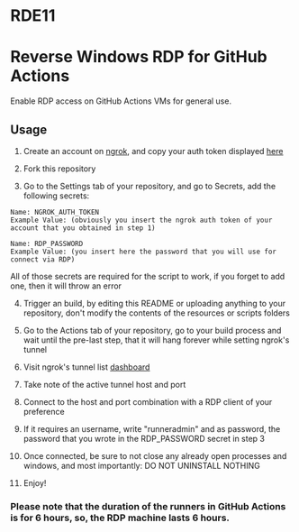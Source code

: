 # RDE11
# Reverse Windows RDP for GitHub Actions
Enable RDP access on GitHub Actions VMs for general use.

## Usage
1) Create an account on [ngrok](https://dashboard.ngrok.com/signup), and copy your auth token displayed [here](https://dashboard.ngrok.com/get-started/your-authtoken)

2) Fork this repository

3) Go to the Settings tab of your repository, and go to Secrets, add the following secrets:
```
Name: NGROK_AUTH_TOKEN
Example Value: (obviously you insert the ngrok auth token of your account that you obtained in step 1)

Name: RDP_PASSWORD
Example Value: (you insert here the password that you will use for connect via RDP)
```

All of those secrets are required for the script to work, if you forget to add one, then it will throw an error

4) Trigger an build, by editing this README or uploading anything to your repository, don't modify the contents of the resources or scripts folders

5) Go to the Actions tab of your repository, go to your build process and wait until the pre-last step, that it will hang forever while setting ngrok's tunnel

6) Visit ngrok's tunnel list [dashboard](https://dashboard.ngrok.com/endpoints/status)

7) Take note of the active tunnel host and port

8) Connect to the host and port combination with a RDP client of your preference

9) If it requires an username, write "runneradmin" and as password, the password that you wrote in the RDP_PASSWORD secret in step 3

10) Once connected, be sure to not close any already open processes and windows, and most importantly: DO NOT UNINSTALL NOTHING

11) Enjoy!

### Please note that the duration of the runners in GitHub Actions is for 6 hours, so, the RDP machine lasts 6 hours.
